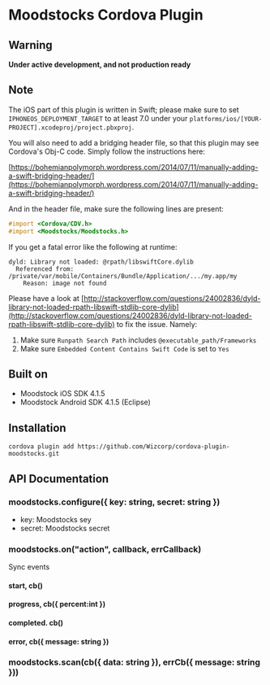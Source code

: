 Moodstocks Cordova Plugin
=========================

Warning
--------

**Under active development, and not production ready**

Note
----

The iOS part of this plugin is written in Swift; please
make sure to set `IPHONEOS_DEPLOYMENT_TARGET` to at least 7.0 under
your `platforms/ios/[YOUR-PROJECT].xcodeproj/project.pbxproj`.

You will also need to add a bridging header file, so that this plugin may
see Cordova's Obj-C code. Simply follow the instructions here:

[https://bohemianpolymorph.wordpress.com/2014/07/11/manually-adding-a-swift-bridging-header/](https://bohemianpolymorph.wordpress.com/2014/07/11/manually-adding-a-swift-bridging-header/)

And in the header file, make sure the following lines are present:

```objective-c
#import <Cordova/CDV.h>
#import <Moodstocks/Moodstocks.h>
```

If you get a fatal error like the following at runtime:

```
dyld: Library not loaded: @rpath/libswiftCore.dylib
  Referenced from: /private/var/mobile/Containers/Bundle/Application/.../my.app/my
    Reason: image not found
```

Please have a look at [http://stackoverflow.com/questions/24002836/dyld-library-not-loaded-rpath-libswift-stdlib-core-dylib](http://stackoverflow.com/questions/24002836/dyld-library-not-loaded-rpath-libswift-stdlib-core-dylib) to fix the issue. Namely:

1. Make sure `Runpath Search Path` includes `@executable_path/Frameworks`
2. Make sure `Embedded Content Contains Swift Code` is set to `Yes`

Built on
--------

* Moodstock iOS SDK 4.1.5
* Moodstock Android SDK 4.1.5 (Eclipse)

Installation
------------

```
cordova plugin add https://github.com/Wizcorp/cordova-plugin-moodstocks.git
```

API Documentation
------------------

### moodstocks.configure({ key: string, secret: string })

* key: Moodstocks sey
* secret: Moodstocks secret

### moodstocks.on("action", callback, errCallback)

Sync events

#### start, cb()

#### progress, cb({ percent:int })

#### completed. cb()

#### error, cb({ message: string })

### moodstocks.scan(cb({ data: string }), errCb({ message: string }))
